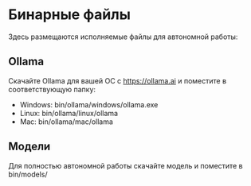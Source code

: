 # Бинарные файлы

Здесь размещаются исполняемые файлы для автономной работы:

## Ollama
Скачайте Ollama для вашей ОС с https://ollama.ai и поместите в соответствующую папку:
- Windows: bin/ollama/windows/ollama.exe
- Linux: bin/ollama/linux/ollama  
- Mac: bin/ollama/mac/ollama

## Модели
Для полностью автономной работы скачайте модель и поместите в bin/models/
